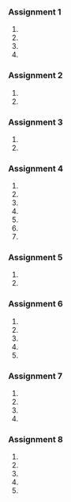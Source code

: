 ### Assignment 1
1.
2.
3.
4.

### Assignment 2
1.
2.

### Assignment 3
1.
2.

### Assignment 4
1.
2.
3.
4.
5.
6.
7.

### Assignment 5
1.
2.

### Assignment 6
1.
2.
3.
4.
5.

### Assignment 7
1.
2.
3.
4.

### Assignment 8
1.
2.
3.
4.
5.
